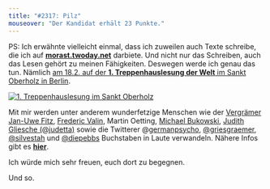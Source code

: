 ```yaml
---
title: "#2317: Pilz"
mouseover: "Der Kandidat erhält 23 Punkte."
---
```


PS: 
Ich erwähnte vielleicht einmal, dass ich zuweilen auch Texte schreibe, die ich auf <a href="http://morast.twoday.net/" title="Morast"><strong>morast.twoday.net</strong></a> darbiete. Und nicht nur das Schreiben, auch das Lesen gehört zu meinen Fähigkeiten. Deswegen werde ich genau das tun. Nämlich <a href="http://www.sanktoberholz.de/?page_id=678" title="1. Treppenhauslesung Sankt Oberholz Berlin">am 18.2. auf der <strong>1. Treppenhauslesung der Welt</strong> im Sankt Oberholz in Berlin</a>.

<a href="http://www.sanktoberholz.de/?p=1636" title="1. Treppenhauslesung Sankt Oberholz"><img src="http://www.fonflatter.de/bilder/sanktoberholz_lesung.jpg" alt="1. Treppenhauslesung im Sankt Oberholz" /></a>

Mit mir werden unter anderem wunderfetzige Menschen wie der <a href="http://benefitz.de/" title="Vergrämer">Vergrämer Jan-Uwe Fitz</a>, <a href="http://frederic-valin.de/" title="Valin">Frederic Valin</a>, Martin Oetting, <a href="https://twitter.com/#!/mbukowski" title="mbukowski">Michael Bukowski</a>, <a href="https://twitter.com/#!/Judetta" title="Judetta">Judith Gliesche (@judetta)</a> sowie die Twitterer @<a href="https://twitter.com/#!/germanpsycho" title="germanpsycho">germanpsycho</a>, <a href="https://twitter.com/Griesgraemer" title="griesgraemer">@griesgraemer</a>, <a href="https://twitter.com/#!/silvestah" titel="silvestah">@silvestah</a> und <a href="https://twitter.com/#!/diepebbs" title="Miri Li">@diepebbs</a> Buchstaben in Laute verwandeln.
Nähere Infos gibt es <a href="http://www.sanktoberholz.de/?p=1636" title="1. Treppenhauslesung Sankt Oberholz"><strong>hier</strong></a>.

Ich würde mich sehr freuen, euch dort zu begegnen. 

Und so.

